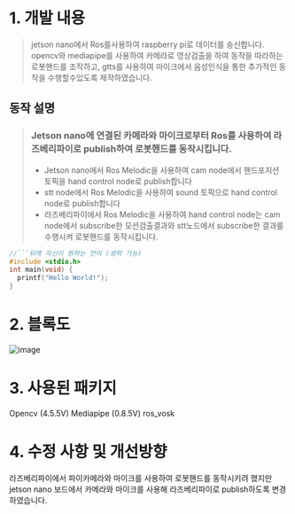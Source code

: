 # 1. 개발 내용
> jetson nano에서 Ros를사용하여 raspberry pi로 데이터를 송신합니다. opencv와 mediapipe를 사용하여 카메라로 영상검출을 하여 동작을 따라하는 로봇핸드를 조작하고, gtts를 사용하여 마이크에서 음성인식을 통한 추가적인 동작을 수행할수있도록 제작하였습니다.

## 동작 설명
> ### Jetson nano에 연결된 카메라와 마이크로부터 Ros를 사용하여 라즈베리파이로 publish하여 로봇핸드를 동작시킵니다.
>  - Jetson nano에서 Ros Melodic을 사용하여 cam node에서 핸드포지션 토픽을 hand control node로 publish합니다
>  - stt node에서 Ros Melodic을 사용하여 sound 토픽으로 hand control node로 publish합니다
>  - 라즈베리파이에서 Ros Melodic을 사용하여 hand control node는 cam node에서 subscribe한 모션검출결과와 stt노드에서 subscribe한 결과를 수행시켜 로봇핸드를 동작시킵니다.
```c
//```뒤에 자신이 원하는 언어 (생략 가능)
#include <stdio.h>
int main(void) {
  printf("Hello World!");
}
```
# 2. 블록도
![image](https://user-images.githubusercontent.com/103232858/168215610-c59157b0-c028-4731-8eed-6bf84b7fb56c.png)
# 3. 사용된 패키지
Opencv (4.5.5V)
Mediapipe (0.8.5V)
ros_vosk
# 4. 수정 사항 및 개선방향
라즈베리파이에서 파이카메라와 마이크를 사용하여 로봇핸드를 동작시키려 했지만 jetson nano 보드에서 카메라와 마이크를 사용해 라즈베리파이로 publish하도록 변경하였습니다.
